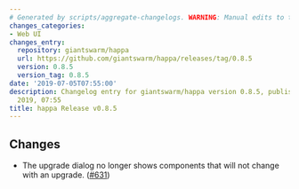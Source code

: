 ```yaml
---
# Generated by scripts/aggregate-changelogs. WARNING: Manual edits to this files will be overwritten.
changes_categories:
- Web UI
changes_entry:
  repository: giantswarm/happa
  url: https://github.com/giantswarm/happa/releases/tag/0.8.5
  version: 0.8.5
  version_tag: 0.8.5
date: '2019-07-05T07:55:00'
description: Changelog entry for giantswarm/happa version 0.8.5, published on 05 July
  2019, 07:55
title: happa Release v0.8.5
---
```


## Changes

- The upgrade dialog no longer shows components that will not change with an upgrade. ([#631](https://github.com/giantswarm/happa/pull/631))
